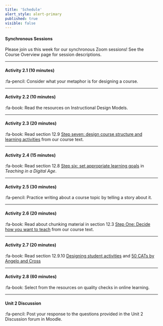 ```yaml
---
title: 'Schedule'
alert_style: alert-primary
published: true
visible: false
---
```



#### Synchronous Sessions
Please join us this week for our synchronous Zoom sessions! See the Course Overview page for session descriptions.

---

#### Activity 2.1  (10 minutes)
:fa-pencil: Consider what your metaphor is for designing a course.

---
#### Activity 2.2 (10 minutes)
:fa-book: Read the resources on Instructional Design Models.

---
#### Activity 2.3  (20 minutes)
:fa-book: Read section 12.9 [Step seven: design course structure and learning activities](https://pressbooks.bccampus.ca/teachinginadigitalagev2/chapter/pedagogical-roles-for-text-audio-and-video/) from our course text.  

---
#### Activity 2.4  (15 minutes)
:fa-book: Read section 12.8 [Step six: set appropriate learning goals](https://pressbooks.bccampus.ca/teachinginadigitalagev2/chapter/11-8-step-six-set-appropriate-learning-goals/) in *Teaching in a Digital Age*.

---
#### Activity 2.5  (30 minutes)
:fa-pencil: Practice writing about a course topic by telling a story about it.

---
#### Activity 2.6  (20 minutes)
:fa-book: Read about chunking material in section 12.3 [Step One: Decide how you want to teach](https://pressbooks.bccampus.ca/teachinginadigitalagev2/chapter/11-3-step-one-decide-how-you-want-to-teach/) from our course text.

---
#### Activity 2.7  (20 minutes)
:fa-book: Read section 12.9.10 [Designing student activities](https://pressbooks.bccampus.ca/teachinginadigitalagev2/chapter/11-9-step-seven/) and [50 CATs by Angelo and Cross](http://create.twu.ca/help/online-learning-on-ramp/finishing-well/50-cats)

---
#### Activity 2.8  (60 minutes)
:fa-book: Select from the resources on quality checks in online learning.

---

#### **Unit 2 Discussion**
:fa-pencil: Post your response to the questions provided in the Unit 2 Discussion forum in Moodle.
